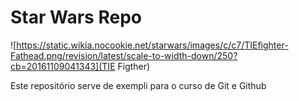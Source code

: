# Star Wars Repo

![https://static.wikia.nocookie.net/starwars/images/c/c7/TIEfighter-Fathead.png/revision/latest/scale-to-width-down/250?cb=20161109041343](TIE Figther)

Este repositório serve de exempli para o curso de Git e Github

